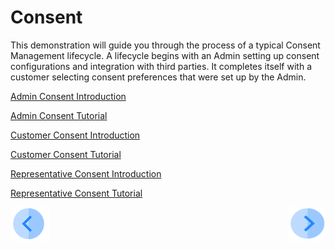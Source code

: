 # Consent

This demonstration will guide you through the process of a typical Consent Management lifecycle. A lifecycle begins with an Admin setting up consent configurations and integration with third parties.  It completes itself with a customer selecting consent preferences that were set up by the Admin.

[Admin Consent Introduction](02_Admin_Consent_Introduction.md)

[Admin Consent Tutorial](03_01_Admin_Consent_Tutorial.md)

[Customer Consent Introduction](04_Customer_Consent_Introductionn.md)

[Customer Consent Tutorial](05_01_Customer_Consent_Tutorial.md)

[Representative Consent Introduction](06_Representative_Consent_Introduction.md)

[Representative Consent Tutorial](07_01_Representative_Consent_Tutorial.md)



[![Previous](../images/Previous.png)](../README.md)[<img align="right" width="60" height="54" src="../images/Next.png">](02_Admin_Consent_Introduction.md)
